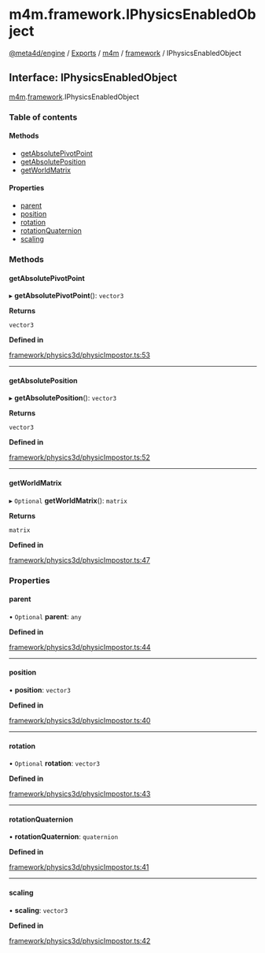 # m4m.framework.IPhysicsEnabledObject

[@meta4d/engine](../) / [Exports](../modules/) / [m4m](../modules/m4m.md) / [framework](../modules/m4m.framework.md) / IPhysicsEnabledObject

## Interface: IPhysicsEnabledObject

[m4m](../modules/m4m.md).[framework](../modules/m4m.framework.md).IPhysicsEnabledObject

### Table of contents

#### Methods

* [getAbsolutePivotPoint](m4m.framework.IPhysicsEnabledObject.md#getabsolutepivotpoint)
* [getAbsolutePosition](m4m.framework.IPhysicsEnabledObject.md#getabsoluteposition)
* [getWorldMatrix](m4m.framework.IPhysicsEnabledObject.md#getworldmatrix)

#### Properties

* [parent](m4m.framework.IPhysicsEnabledObject.md#parent)
* [position](m4m.framework.IPhysicsEnabledObject.md#position)
* [rotation](m4m.framework.IPhysicsEnabledObject.md#rotation)
* [rotationQuaternion](m4m.framework.IPhysicsEnabledObject.md#rotationquaternion)
* [scaling](m4m.framework.IPhysicsEnabledObject.md#scaling)

### Methods

#### getAbsolutePivotPoint

▸ **getAbsolutePivotPoint**(): `vector3`

**Returns**

`vector3`

**Defined in**

[framework/physics3d/physicImpostor.ts:53](https://github.com/meta4d-me/meta4d-engine/blob/cf6bfe6/src/framework/physics3d/physicImpostor.ts#L53)

***

#### getAbsolutePosition

▸ **getAbsolutePosition**(): `vector3`

**Returns**

`vector3`

**Defined in**

[framework/physics3d/physicImpostor.ts:52](https://github.com/meta4d-me/meta4d-engine/blob/cf6bfe6/src/framework/physics3d/physicImpostor.ts#L52)

***

#### getWorldMatrix

▸ `Optional` **getWorldMatrix**(): `matrix`

**Returns**

`matrix`

**Defined in**

[framework/physics3d/physicImpostor.ts:47](https://github.com/meta4d-me/meta4d-engine/blob/cf6bfe6/src/framework/physics3d/physicImpostor.ts#L47)

### Properties

#### parent

• `Optional` **parent**: `any`

**Defined in**

[framework/physics3d/physicImpostor.ts:44](https://github.com/meta4d-me/meta4d-engine/blob/cf6bfe6/src/framework/physics3d/physicImpostor.ts#L44)

***

#### position

• **position**: `vector3`

**Defined in**

[framework/physics3d/physicImpostor.ts:40](https://github.com/meta4d-me/meta4d-engine/blob/cf6bfe6/src/framework/physics3d/physicImpostor.ts#L40)

***

#### rotation

• `Optional` **rotation**: `vector3`

**Defined in**

[framework/physics3d/physicImpostor.ts:43](https://github.com/meta4d-me/meta4d-engine/blob/cf6bfe6/src/framework/physics3d/physicImpostor.ts#L43)

***

#### rotationQuaternion

• **rotationQuaternion**: `quaternion`

**Defined in**

[framework/physics3d/physicImpostor.ts:41](https://github.com/meta4d-me/meta4d-engine/blob/cf6bfe6/src/framework/physics3d/physicImpostor.ts#L41)

***

#### scaling

• **scaling**: `vector3`

**Defined in**

[framework/physics3d/physicImpostor.ts:42](https://github.com/meta4d-me/meta4d-engine/blob/cf6bfe6/src/framework/physics3d/physicImpostor.ts#L42)
